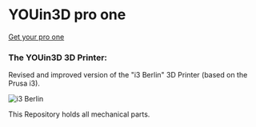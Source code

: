 # YOUin3D pro one
[Get your pro one](http://3d-druck-shop.youin3d.com/produkt-kategorie/3d-drucker/ "Get your YOUin3D pro one here")

### The YOUin3D 3D Printer:


Revised and improved version of the "i3 Berlin" 3D Printer (based on the Prusa i3).

![i3 Berlin](https://raw.githubusercontent.com/wiki/i3berlin/printer/media/i3berlin/Front_Left_perspective.jpg)

This Repository holds all mechanical parts.
